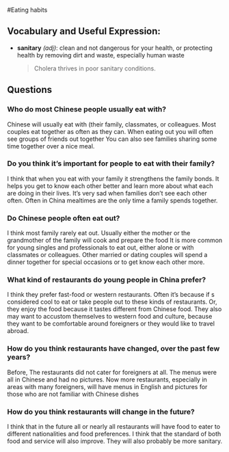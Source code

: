 #Eating habits
## Vocabulary and Useful Expression: 
* **sanitary** *(adj)*: clean and not dangerous for your health, or protecting health by removing dirt and waste, especially human waste
  > Cholera thrives in poor sanitary conditions.
## Questions
### Who do most Chinese people usually eat with? 
Chinese will usually eat with (their family, classmates, or colleagues. Most couples eat together as often as they can. When eating out you will often see groups of friends out together You can also see families sharing some time together over a nice meal.
### Do you think it’s important for people to eat with their family? 
I think that when you eat with your family it strengthens the family bonds. It helps you get to know each other better and learn more about what each are doing in their lives. It’s very sad when families don’t see each other often. Often in China mealtimes are the only time a family spends together.
### Do Chinese people often eat out? 
I think most family rarely eat out. Usually either the mother or the grandmother of the family will cook and prepare the food It is more common for young singles and professionals to eat out, either alone or with classmates or colleagues. Other married or dating couples will spend a dinner together for special occasions or to get know each other more.
### What kind of restaurants do young people in China prefer? 
I think they prefer fast-food or western restaurants. Often it’s because if s considered cool to eat or take people out to these kinds of restaurants. Or, they enjoy the food because it tastes different from Chinese food. They also may want to accustom themselves to western food and culture, because they want to be comfortable around foreigners or they would like to travel abroad.
### How do you think restaurants have changed, over the past few years? 
Before, The restaurants did not cater for foreigners at all. The menus were all in Chinese and had no pictures. Now more restaurants, especially in areas with many foreigners, will have menus in English and pictures for those who are not familiar with Chinese dishes
### How do you think restaurants will change in the future? 
I think that in the future all or nearly all restaurants will have food to eater to different nationalities and food preferences. I think that the standard of both food and service will also improve. They will also probably be more sanitary.

